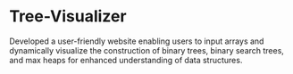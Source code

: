# Tree-Visualizer
Developed a user-friendly website enabling users to input arrays and dynamically visualize the construction of binary trees, binary search trees, and max heaps for enhanced understanding of data structures.
